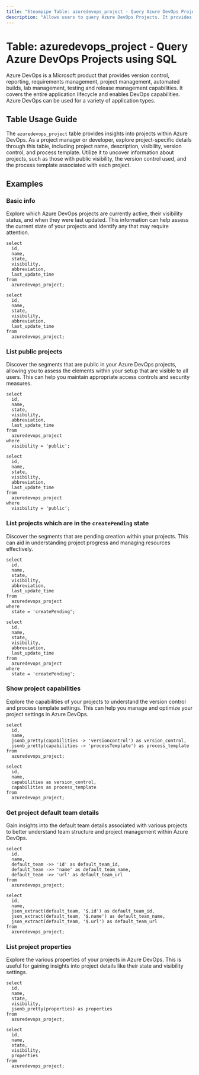 ```yaml
---
title: "Steampipe Table: azuredevops_project - Query Azure DevOps Projects using SQL"
description: "Allows users to query Azure DevOps Projects. It provides information about the project's name, description, visibility, version control, and process template."
---
```


# Table: azuredevops_project - Query Azure DevOps Projects using SQL

Azure DevOps is a Microsoft product that provides version control, reporting, requirements management, project management, automated builds, lab management, testing and release management capabilities. It covers the entire application lifecycle and enables DevOps capabilities. Azure DevOps can be used for a variety of application types.

## Table Usage Guide

The `azuredevops_project` table provides insights into projects within Azure DevOps. As a project manager or developer, explore project-specific details through this table, including project name, description, visibility, version control, and process template. Utilize it to uncover information about projects, such as those with public visibility, the version control used, and the process template associated with each project.

## Examples

### Basic info
Explore which Azure DevOps projects are currently active, their visibility status, and when they were last updated. This information can help assess the current state of your projects and identify any that may require attention.

```sql+postgres
select
  id,
  name,
  state,
  visibility,
  abbreviation,
  last_update_time
from
  azuredevops_project;
```

```sql+sqlite
select
  id,
  name,
  state,
  visibility,
  abbreviation,
  last_update_time
from
  azuredevops_project;
```

### List public projects
Discover the segments that are public in your Azure DevOps projects, allowing you to assess the elements within your setup that are visible to all users. This can help you maintain appropriate access controls and security measures.

```sql+postgres
select
  id,
  name,
  state,
  visibility,
  abbreviation,
  last_update_time
from
  azuredevops_project
where
  visibility = 'public';
```

```sql+sqlite
select
  id,
  name,
  state,
  visibility,
  abbreviation,
  last_update_time
from
  azuredevops_project
where
  visibility = 'public';
```

### List projects which are in the `createPending` state
Discover the segments that are pending creation within your projects. This can aid in understanding project progress and managing resources effectively.

```sql+postgres
select
  id,
  name,
  state,
  visibility,
  abbreviation,
  last_update_time
from
  azuredevops_project
where
  state = 'createPending';
```

```sql+sqlite
select
  id,
  name,
  state,
  visibility,
  abbreviation,
  last_update_time
from
  azuredevops_project
where
  state = 'createPending';
```

### Show project capabilities
Explore the capabilities of your projects to understand the version control and process template settings. This can help you manage and optimize your project settings in Azure DevOps.

```sql+postgres
select
  id,
  name,
  jsonb_pretty(capabilities -> 'versioncontrol') as version_control,
  jsonb_pretty(capabilities -> 'processTemplate') as process_template
from
  azuredevops_project;
```

```sql+sqlite
select
  id,
  name,
  capabilities as version_control,
  capabilities as process_template
from
  azuredevops_project;
```

### Get project default team details
Gain insights into the default team details associated with various projects to better understand team structure and project management within Azure DevOps.

```sql+postgres
select
  id,
  name,
  default_team ->> 'id' as default_team_id,
  default_team ->> 'name' as default_team_name,
  default_team ->> 'url' as default_team_url
from
  azuredevops_project;
```

```sql+sqlite
select
  id,
  name,
  json_extract(default_team, '$.id') as default_team_id,
  json_extract(default_team, '$.name') as default_team_name,
  json_extract(default_team, '$.url') as default_team_url
from
  azuredevops_project;
```

### List project properties
Explore the various properties of your projects in Azure DevOps. This is useful for gaining insights into project details like their state and visibility settings.

```sql+postgres
select
  id,
  name,
  state,
  visibility,
  jsonb_pretty(properties) as properties
from
  azuredevops_project;
```

```sql+sqlite
select
  id,
  name,
  state,
  visibility,
  properties
from
  azuredevops_project;
```